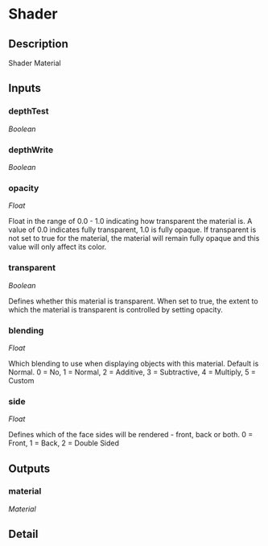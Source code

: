 # Shader

## Description
Shader Material

## Inputs
### depthTest

*Boolean*



### depthWrite

*Boolean*



### opacity

*Float*

Float in the range of 0.0 - 1.0 indicating how transparent the material is. A value of 0.0 indicates fully transparent, 1.0 is fully opaque. If transparent is not set to true for the material, the material will remain fully opaque and this value will only affect its color.

### transparent

*Boolean*

Defines whether this material is transparent. When set to true, the extent to which the material is transparent is controlled by setting opacity.

### blending

*Float*

Which blending to use when displaying objects with this material. Default is Normal. 0 = No, 1 = Normal, 2 = Additive, 3 = Subtractive, 4 = Multiply, 5 = Custom

### side

*Float*

Defines which of the face sides will be rendered - front, back or both. 0 = Front, 1 = Back, 2 = Double Sided

## Outputs
### material

*Material*



## Detail

